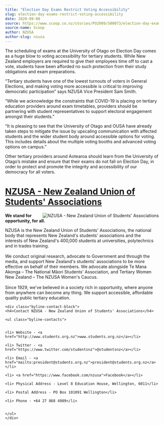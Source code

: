 ```yaml
---
title: "Election Day Exams Restrict Voting Accessibility"
slug: election-day-exams-restrict-voting-accessibility
date: 2020-09-08
source: https://www.scoop.co.nz/stories/PO2009/S00073/election-day-exams-restrict-voting-accessibility.htm
source-name: Scoop
author: NZUSA
author-slug: nzusa
---
```

<p>The scheduling of exams at the University of Otago on
Election Day comes as a huge blow to voting accessibility
for tertiary students. While New Zealand employers are
required to give their employees time off to cast a vote,
students have been afforded no such protection from their
study obligations and exam preparations.</p>

<p>“Tertiary
students have one of the lowest turnouts of voters in
General Elections, and making voting more accessible is
critical to improving democratic participation” says NZUSA
Vice President Sam Smith.</p>

<p>“While we acknowledge the
constraints that COVID-19 is placing on tertiary education
providers around exam timetables, providers should be
partnering with student representatives to support electoral
engagement amongst their students.”</p>

<p>“It is
pleasing to see that the University of Otago and OUSA have
already taken steps to mitigate the issue by upscaling
communication with affected students and the wider student
body around accessible options for voting. This includes
details about the multiple voting booths and advanced voting
options on campus.”</p>

<p>Other tertiary providers around
Aotearoa should learn from the University of Otago’s
mistake and ensure that their exams do not fall on Election
Day, in order to protect and promote the integrity and
accessibility of our democracy for all
voters.</p>


<p><p><div id="byline-block">
<div class="byline-block">


<h1 class="byline-block"><a href="https://info.scoop.co.nz/NZUSA_-_New_Zealand_Union_of_Students'_Associations">NZUSA - New Zealand Union of Students' Associations</a></h1>
 <a href="http://www.students.org.nz"><img class="byline-block-img" src="https://img.scoop.co.nz/stories/images/1511/new_nzusa_logo_green.large.png" alt="NZUSA - New Zealand Union of Students' Associations" align="right" border="0"></a>

<p><b>We stand for opportunity, for all.</b></p>
<p>NZUSA is the New Zealand Union of Students' Associations, the national body that represents New Zealand's students' associations and the interests of New Zealand's 400,000 students at universities, polytechnics and in trades training. 
<br><br>
We conduct original research, advocate to Government and through the media, and support New Zealand's students' associations to be more effective on behalf of their members. We advocate alongside Te Mana Akonga – The National Māori Students' Association, and Tertiary Women New Zealand – The NZUSA Women's Caucus.
<br><br>
Since 1929, we've believed in a society rich in opportunity, where anyone from anywhere can become any thing. We support accessible, affordable quality public tertiary education.<p>



    <div class="byline-contact-block">
    <h4>Contact NZUSA - New Zealand Union of Students' Associations</h4>
   
    <ul class="byline-contacts">
        

    <li> Website - <a href="http://www.students.org.nz">www.students.org.nz</a></li> 

    <li> Twitter - <a href="https://www.twitter.com/studentsnz">@studentsnz</a></li> 

    <li> Email - <a href="mailto:president@students.org.nz">president@students.org.nz</a></li> 

    <li> <a href="https://www.facebook.com/nzusa">Facebook</a></li> 

    <li> Physical Address - Level 8 Education House, Wellington, 6011</li> 

    <li> Postal Address - PO Box 101091 Wellington</li> 

    <li> Phone - +64 27 868 4989</li>


    </ul>
    </div>


<div class="cleaner"></div>
</div>
</div><!--/byline-block-->

         